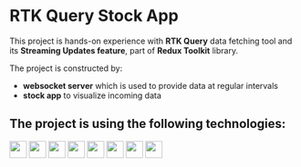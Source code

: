 # RTK Query Stock App

This project is hands-on experience with **RTK Query** data fetching tool and its **Streaming Updates feature**, part of **Redux Toolkit** library.

The project is constructed by:
- **websocket server** which is used to provide data at regular intervals
- **stock app** to visualize incoming data

## The project is using the following technologies:

<img src="https://img.shields.io/badge/create--react--app-%23563D7C.svg?style=flat&logo=create-react-app&color=white" height="30"> <img src="https://img.shields.io/badge/React.JS-%23563D7C.svg?style=flat&logo=react&color=white" height="30"> <img src="https://img.shields.io/badge/WebSocket%20(WS)-3030?style=flat&logo=socket.io&color=white&logoColor=gray" height="30"> <img src="https://img.shields.io/badge/express-311C87?style=flat&logo=express&color=white&logoColor=gray" height="30"> <img src="https://img.shields.io/badge/cors-311C87?style=flat&color=white" height="30"> <img src="https://img.shields.io/badge/redux--toolkit-%23593d88.svg?style=flat&logo=redux&color=white&logoColor=purple" height="30"> <img src="https://img.shields.io/badge/react--redux-%23593d88.svg?style=flat&logo=redux&color=white&logoColor=purple" height="30"> <img src="https://img.shields.io/badge/Bootstrap-%23563D7C.svg?style=flat&logo=bootstrap&color=white&logoColor=purple" height="30">